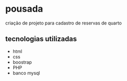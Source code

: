 # pousada
criação de projeto para cadastro de reservas de quarto 

## tecnologias utilizadas
* html
* css
* boostrap
* PHP
* banco mysql